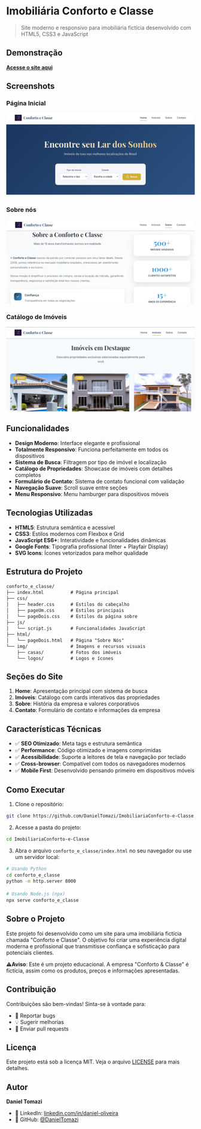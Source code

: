 # Imobiliária Conforto e Classe

> Site moderno e responsivo para imobiliária fictícia desenvolvido com HTML5, CSS3 e JavaScript

## Demonstração

**[Acesse o site aqui](https://imobiliaria-conforto-e-classe.vercel.app)**

## Screenshots

### Página Inicial
![Homepage](img-demo.png)

### Sobre nós
![Imóveis](img-demo2.png)

### Catálogo de Imóveis
![Contato](img-demo3.png)

## Funcionalidades

- **Design Moderno**: Interface elegante e profissional
- **Totalmente Responsivo**: Funciona perfeitamente em todos os dispositivos
- **Sistema de Busca**: Filtragem por tipo de imóvel e localização
- **Catálogo de Propriedades**: Showcase de imóveis com detalhes completos
- **Formulário de Contato**: Sistema de contato funcional com validação
- **Navegação Suave**: Scroll suave entre seções
- **Menu Responsivo**: Menu hamburger para dispositivos móveis

## Tecnologias Utilizadas

- **HTML5**: Estrutura semântica e acessível
- **CSS3**: Estilos modernos com Flexbox e Grid
- **JavaScript ES6+**: Interatividade e funcionalidades dinâmicas
- **Google Fonts**: Tipografia profissional (Inter + Playfair Display)
- **SVG Icons**: Ícones vetorizados para melhor qualidade

## Estrutura do Projeto

```
conforto_e_classe/
├── index.html          # Página principal
├── css/
│   ├── header.css      # Estilos do cabeçalho
│   ├── pageUm.css      # Estilos principais
│   └── pageDois.css    # Estilos da página sobre
├── js/
│   └── script.js       # Funcionalidades JavaScript
├── html/
│   └── pageDois.html   # Página "Sobre Nós"
└── img/                # Imagens e recursos visuais
    ├── casas/          # Fotos dos imóveis
    └── logos/          # Logos e ícones
```

## Seções do Site

1. **Home**: Apresentação principal com sistema de busca
2. **Imóveis**: Catálogo com cards interativos das propriedades
3. **Sobre**: História da empresa e valores corporativos
4. **Contato**: Formulário de contato e informações da empresa

## Características Técnicas

- ✅ **SEO Otimizado**: Meta tags e estrutura semântica
- ✅ **Performance**: Código otimizado e imagens comprimidas
- ✅ **Acessibilidade**: Suporte a leitores de tela e navegação por teclado
- ✅ **Cross-browser**: Compatível com todos os navegadores modernos
- ✅ **Mobile First**: Desenvolvido pensando primeiro em dispositivos móveis

## Como Executar

1. Clone o repositório:
```bash
git clone https://github.com/DanielTomazi/ImobiliariaConforto-e-Classe.git
```

2. Acesse a pasta do projeto:
```bash
cd ImobiliariaConforto-e-Classe
```

3. Abra o arquivo `conforto_e_classe/index.html` no seu navegador ou use um servidor local:
```bash
# Usando Python
cd conforto_e_classe
python -m http.server 8000

# Usando Node.js (npx)
npx serve conforto_e_classe
```

## Sobre o Projeto

Este projeto foi desenvolvido como um site para uma imobiliária fictícia chamada "Conforto e Classe". O objetivo foi criar uma experiência digital moderna e profissional que transmitisse confiança e sofisticação para potenciais clientes.

**⚠Aviso**: Este é um projeto educacional. A empresa "Conforto & Classe" é fictícia, assim como os produtos, preços e informações apresentadas.

## Contribuição

Contribuições são bem-vindas! Sinta-se à vontade para:

- 🐛 Reportar bugs
- 💡 Sugerir melhorias
- 🔧 Enviar pull requests

## Licença

Este projeto está sob a licença MIT. Veja o arquivo [LICENSE](LICENSE) para mais detalhes.

## Autor

**Daniel Tomazi**

- 🔗 LinkedIn: [linkedin.com/in/daniel-oliveira](https://linkedin.com/in/daniel-oliveira)
- 🐙 GitHub: [@DanielTomazi](https://github.com/DanielTomazi)

